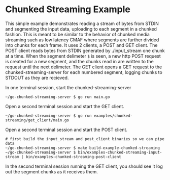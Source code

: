 # Chunked Streaming Example

This simple example demonstrates reading a stream of bytes from STDIN and segmenting the input data, uploading to each segment in a chunked fashion. This is meant to be similar to the behavior of chunked media streaming such as low latency CMAF where segments are further divided into chunks for each frame.
It uses 2 clients, a POST and GET client. The POST client reads bytes from STDIN generated by ./input_stream one chunk at a time. When the segment delimeter `$` is seen, a new http POST request is created for a new segment, and the chunks read in are written to the request until the next delimeter. The GET client opens a GET request to the chunked-streaming-server for each numbered segment, logging chunks to STDOUT as they are recieved.


In one terminal session, start the chunked-streaming-server
```
~/go-chunked-streaming-server $ go run main.go
```

Open a second terminal session and start the GET client.
```
~/go-chunked-streaming-server $ go run examples/chunked-streaming/get_client/main.go
```

Open a second terminal session and start the POST client.
```
# first build the input_stream and post_client binaries so we can pipe data
~/go-chunked-streaming-server $ make build-example-chunked-streaming
~/go-chunked-streaming-server $ bin/examples-chunked-streaming-input-stream | bin/examples-chunked-streaming-post-client
```

In the second terminal session running the GET client, you should see it log out the segment chunks as it receives them.
